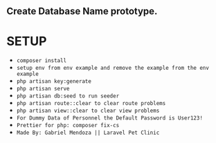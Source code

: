 ## Create Database Name prototype.

# SETUP

-   `composer install`
-   `setup env from env example and remove the example from the env example`
-   `php artisan key:generate`
-   `php artisan serve`
-   `php artisan db:seed to run seeder`
-   `php artisan route::clear to clear route problems`
-   `php artisan view::clear to clear view problems`
-   `For Dummy Data of Personnel the Default Password is User123!`
-   `Prettier for php: composer fix-cs`
-   `Made By: Gabriel Mendoza || Laravel Pet Clinic`
